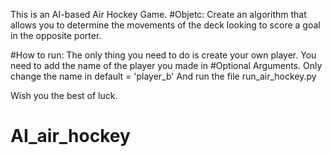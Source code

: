 This is an AI-based Air Hockey Game.
#Objetc:
Create an algorithm  that allows you to determine the movements of the deck looking to score a goal in the opposite porter. 

#How to run:
The only thing you need to do is create your own player. You need to add the name of the player you made in #Optional Arguments. Only change the name in default = 'player_b' And run the file run_air_hockey.py

Wish you the best of luck.
# AI_air_hockey
